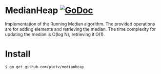 MedianHeap [![GoDoc](https://godoc.org/github.com/pietv/medianheap?status.png)](https://godoc.org/github.com/pietv/medianheap)
==========

Implementation of the Running Median algorithm. The provided operations are for adding elements and
retrieving the median. The time complexity for updating the median is O(log N), retrieving it O(1).

Install
=======

```shell
$ go get github.com/pietv/medianheap
```


